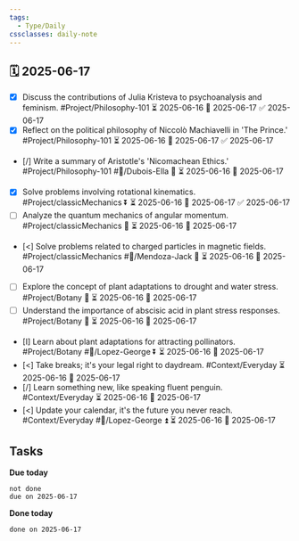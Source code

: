 ```yaml
---
tags:
  - Type/Daily
cssclasses: daily-note
---
```


## 🗓️ 2025-06-17

- [x] Discuss the contributions of Julia Kristeva to psychoanalysis and feminism. #Project/Philosophy-101 ⏳ 2025-06-16 📅 2025-06-17 ✅ 2025-06-17
- [x] Reflect on the political philosophy of Niccolò Machiavelli in 'The Prince.' #Project/Philosophy-101 ⏳ 2025-06-16 📅 2025-06-17 ✅ 2025-06-17
- [/] Write a summary of Aristotle's 'Nicomachean Ethics.' #Project/Philosophy-101 #👤/Dubois-Ella 🔽 ⏳ 2025-06-16 📅 2025-06-17
- [x] Solve problems involving rotational kinematics. #Project/classicMechanics ⏬ ⏳ 2025-06-16 📅 2025-06-17 ✅ 2025-06-17
- [ ] Analyze the quantum mechanics of angular momentum. #Project/classicMechanics 🔼 ⏳ 2025-06-16 📅 2025-06-17
- [<] Solve problems related to charged particles in magnetic fields. #Project/classicMechanics #👤/Mendoza-Jack 🔼 ⏳ 2025-06-16 📅 2025-06-17
- [ ] Explore the concept of plant adaptations to drought and water stress. #Project/Botany 🔽 ⏳ 2025-06-16 📅 2025-06-17
- [ ] Understand the importance of abscisic acid in plant stress responses. #Project/Botany 🔺 ⏳ 2025-06-16 📅 2025-06-17
- [I] Learn about plant adaptations for attracting pollinators. #Project/Botany #👤/Lopez-George ⏬ ⏳ 2025-06-16 📅 2025-06-17
- [<] Take breaks; it's your legal right to daydream. #Context/Everyday ⏳ 2025-06-16 📅 2025-06-17
- [/] Learn something new, like speaking fluent penguin. #Context/Everyday ⏳ 2025-06-16 📅 2025-06-17
- [<] Update your calendar, it's the future you never reach. #Context/Everyday #👤/Lopez-George ⏫ ⏳ 2025-06-16 📅 2025-06-17

## Tasks

**Due today**

```tasks
not done
due on 2025-06-17
```

**Done today**

```tasks
done on 2025-06-17
```
            